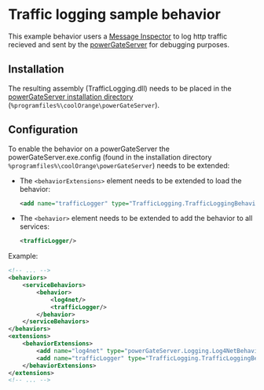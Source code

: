 # Traffic logging sample behavior

This example behavior users a [Message Inspector](https://learn.microsoft.com/en-us/dotnet/framework/wcf/samples/message-inspectors) to log http traffic recieved and sent by the [powerGateServer](https://doc.coolorange.com/projects/powergateserver/en/stable/) for debugging purposes.

## Installation
The resulting assembly (TrafficLogging.dll) needs to be placed in the [powerGateServer installation directory](https://doc.coolorange.com/projects/powergateserver/en/stable/installation/#install-locations) (`%programfiles%\coolOrange\powerGateServer`).

## Configuration 
To enable the behavior on a powerGateServer the powerGateServer.exe.config (found in the installation directory `%programfiles%\coolOrange\powerGateServer`) needs to be extended:
* The `<behaviorExtensions>` element needs to be extended to load the behavior:
  ```xml
  <add name="trafficLogger" type="TrafficLogging.TrafficLoggingBehaviorExtensionElement, TrafficLogging, Version=1.0.0.0, Culture=neutral, PublicKeyToken=null"/>
  ```
* The `<behavior>` element needs to be extended to add the behavior to all services:
  ```xml
  <trafficLogger/>
  ```

Example:
```xml
<!-- ... -->
<behaviors>
    <serviceBehaviors>
        <behavior>
            <log4net/>
            <trafficLogger/>
        </behavior>
    </serviceBehaviors>
</behaviors>
<extensions>
    <behaviorExtensions>
        <add name="log4net" type="powerGateServer.Logging.Log4NetBehaviorExtensionElement, powerGateServer"/>
        <add name="trafficLogger" type="TrafficLogging.TrafficLoggingBehaviorExtensionElement, TrafficLogging, Version=1.0.0.0, Culture=neutral, PublicKeyToken=null"/>
    </behaviorExtensions>
</extensions>
<!-- ... -->
```